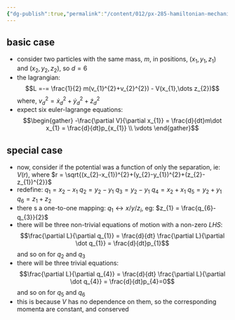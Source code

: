```yaml
---
{"dg-publish":true,"permalink":"/content/012/px-285-hamiltonian-mechanics-and-fluid-dynamics/term-1-hamiltonian-mechanics/c-calculus-of-variations/px-285-c6d-two-particles-in-3-d/","noteIcon":"1","created":"2024-11-25T10:50:32.000+00:00","updated":"2024-11-26T13:00:26.824+00:00"}
---
```


## basic case
- consider two particles with the same mass, $m$, in positions, $(x_{1},y_{1},z_{1})$ and ${} (x_{2},y_{2},z_{2}) {}$, so $d=6$
- the lagrangian: 
$$L =-= \frac{1}{2} m(v_{1}^{2}+v_{2}^{2}) - V(x_{1},\dots z_{2})$$
	where, $v_{d}^{2}=\dot x_{d}^{2}+\dot y_{d}^{2}+\dot z_{d}^{2}$
- expect six euler-lagrange equations: 
$$\begin{gather}
	-\frac{\partial V}{\partial x_{1}} = \frac{d}{dt}m\dot x_{1} = \frac{d}{dt}p_{x_{1}} \\
	\vdots
\end{gather}$$
## special case
- now, consider if the potential was a function of only the separation, ie: $V(r)$, where $r = \sqrt{(x_{2}-x_{1})^{2}+(y_{2}-y_{1})^{2}+(z_{2}-z_{1})^{2}}$
- redefine:
	$q_{1}=x_{2}-x_{1}$
	${} q_{2}=y_{2}-y_{1} {}$
	$q_{3}=y_{2}-y_{1}$
	$q_{4}=x_{2}+x_{1}$
	${} q_{5}=y_{2}+y_{1} {}$
	$q_{6}=z_{1}+z_{2}$
- there s a one-to-one mapping: $q_{1}\leftrightarrow x/y/z_{i}$, eg: $z_{1} = \frac{q_{6}-q_{3}}{2}$ 
- there will be three non-trivial equations of motion with a non-zero $LHS:$ 
$$\frac{\partial L}{\partial q_{1}} = \frac{d}{dt} \frac{\partial L}{\partial \dot q_{1}} = \frac{d}{dt}p_{1}$$
	and so on for $q_{2}$ and $q_{3}$
- there will be three trivial equations: 
$$\frac{\partial L}{\partial q_{4}} = \frac{d}{dt} \frac{\partial L}{\partial \dot q_{4}} = \frac{d}{dt}p_{4}=0$$
	and so on for $q_{5}$ and $q_{6}$
- this is because $V$ has no dependence on them, so the corresponding momenta are constant, and conserved